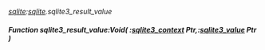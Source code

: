 _[sqlite](../../modules/sqlite/sqlite-module.md):[sqlite](../../modules/sqlite/sqlite-module.md).sqlite3\_result\_value_
##### Function sqlite3\_result\_value:Void( :[sqlite3_context](../../modules/sqlite/sqlite-sqlite3_context.md) Ptr,:[sqlite3_value](../../modules/sqlite/sqlite-sqlite3_value.md) Ptr )
